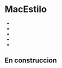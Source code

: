 <!--
Theme by: WebThemez.com
Title: Ace Page under construction!!!
Note: Please use our back link in your site (webthemez.com)
-->
<!DOCTYPE HTML>
<!--[if lt IE 7 ]> <html lang="en" class="ie ie6"> <![endif]--> 
<!--[if IE 7 ]>	<html lang="en" class="ie ie7"> <![endif]--> 
<!--[if IE 8 ]>	<html lang="en" class="ie ie8"> <![endif]--> 
<!--[if IE 9 ]>	<html lang="en" class="ie ie9"> <![endif]--> 
<!--[if !IE]><!--> <html lang="en"> <!--<![endif]-->
<head>
<meta charset="utf-8">
<title>MacEstilo - Estare pronto online!!!</title>
<meta name="description" content="MacEstilo en construccion">
<meta http-equiv="X-UA-Compatible" content="chrome=1">
<link rel="stylesheet" type="text/css" href="http://fonts.googleapis.com/css?family=PT+Sans+Narrow:regular,bold"> 
<link rel="stylesheet" type="text/css" href="css/jquery.vegas.css">
<link rel="stylesheet" type="text/css" href="css/styles.css">
</head>

<body id="home">
<div id="Header">
<div class="wrapper">
	<h1>MacEstilo</h1>
	<ul> 
		<li><a href="" title="Twitter" class="twitterIcon"></a></li>
		<li><a href="" title="facebook" class="facebookIcon"></a></li>
        <li><a href="" title="Instagram" class="instagramIcon"></a></li>
		<li><a href="" title="linkedIn" class="linkedInIcon"></a></li>
		<li><a href="" title="Pinterest" class="pintrestIcon"></a></li>
	</ul>
	</div>
</div>
<div id="Content" class="wrapper">
	<h2>En construccion</h2>
<br/><br/> 
<div class="countdown styled"></div>
<div id="subscribe">
	<!--
    <h3>Stay in touch</h3>
	<form action="" method="post" onsubmit="">
		<p><input name="" value="Enter your e-mail" type="text" id=""/>
		<input type="button" value="Submit"/></p>
	</form>
    -->
</div>
</div>
<footer> <!--span>Template by: <a href="http://webthemez.com" alt="webthemez">WebThemez.com</a></span>    --> </footer>	 
<div id="overlay"></div>

<!--Scripts-->
<script type="text/javascript" src="js/jquery-1.9.1.min.js"></script>
<script type="text/javascript" src="js/jquery.vegas.min.js"></script>
<script type="text/javascript" src="js/jquery.countdown.js"></script>
<script type="text/javascript" src="js/global.js"></script>
</body>
</html>
